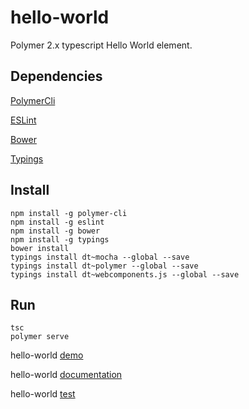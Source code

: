 # hello-world

Polymer 2.x typescript Hello World element.

## Dependencies

[PolymerCli](https://github.com/Polymer/polymer-cli)

[ESLint](http://eslint.org)

[Bower](https://bower.io)

[Typings](https://github.com/typings/typings)

## Install

    npm install -g polymer-cli
    npm install -g eslint
    npm install -g bower
    npm install -g typings
    bower install
    typings install dt~mocha --global --save
    typings install dt~polymer --global --save
    typings install dt~webcomponents.js --global --save

## Run

    tsc
    polymer serve

hello-world [demo](http://localhost:8080/components/hello-world/demo/)

hello-world [documentation](http://localhost:8080/components/hello-world/)

hello-world [test](http://localhost:8080/components/hello-world/test/index.html)

